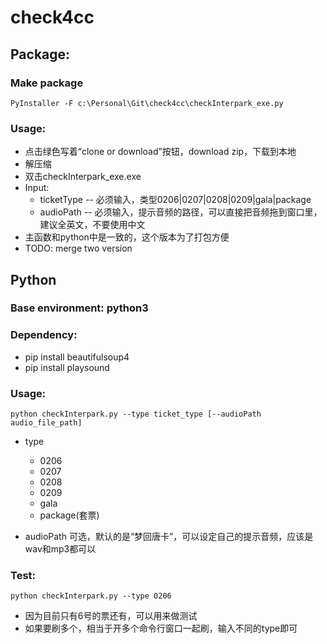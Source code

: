 # check4cc

## Package:
### Make package
```
PyInstaller -F c:\Personal\Git\check4cc\checkInterpark_exe.py
```
### Usage:
+ 点击绿色写着“clone or download”按钮，download zip，下载到本地
+ 解压缩
+ 双击checkInterpark_exe.exe
+ Input:
  + ticketType -- 必须输入，类型0206|0207|0208|0209|gala|package
  + audioPath -- 必须输入，提示音频的路径，可以直接把音频拖到窗口里，建议全英文，不要使用中文
+ 主函数和python中是一致的，这个版本为了打包方便
+ TODO: merge two version

## Python

### Base environment: python3

### Dependency:
+ pip install beautifulsoup4
+ pip install playsound

### Usage:
```
python checkInterpark.py --type ticket_type [--audioPath audio_file_path]
```
+ type
  + 0206
  + 0207
  + 0208
  + 0209
  + gala
  + package(套票)
  
+ audioPath
    可选，默认的是“梦回唐卡”，可以设定自己的提示音频，应该是wav和mp3都可以

### Test:
```
python checkInterpark.py --type 0206
```
+ 因为目前只有6号的票还有，可以用来做测试
+ 如果要刷多个，相当于开多个命令行窗口一起刷，输入不同的type即可
